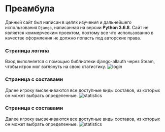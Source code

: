 # Преамбула 
  Данный сайт был написан в целях изучения и дальнейшего использования `Django`, написанная на версии **Python 3.6.8**. Сайт не является коммерческим проектом, поэтому все что использованно в качестве оформления не должно попасть под авторские права.
 
### Страница логина
  Вход выполняется с помощью библиотеки django-allauth через Steam, чтобы игрок мог взглянуть на свою статистику.
![login](https://i.ibb.co/z6wVkPv/2021-02-13-152751.png "Страница логина")

### Страница с составами
  Далее игроку высвечиваются все доступные виды составов, из которых он может выбрать определенные.
![statistics](https://i.ibb.co/x2Y9x8K/2021-02-13-153309.png "Страница с полной статистикой")

### Страница с составами
  Далее игроку высвечиваются все доступные виды составов, из которых он может выбрать определенные.
![statistics](https://i.ibb.co/x2Y9x8K/2021-02-13-153309.png "Страница с полной статистикой")
